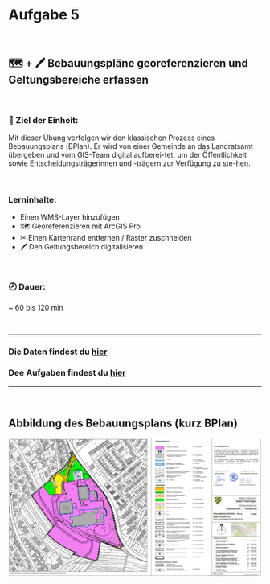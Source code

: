 # Aufgabe 5 

</br>

## 🗺 + 🖊 Bebauungspläne georeferenzieren und Geltungsbereiche erfassen

</br>

### 🎯 Ziel der Einheit:
Mit dieser Übung verfolgen wir den klassischen Prozess eines Bebauungsplans (BPlan). Er wird von einer Gemeinde an das Landratsamt übergeben und vom GIS-Team digital aufberei-tet, um der Öffentlichkeit sowie Entscheidungsträgerinnen und -trägern zur Verfügung zu ste-hen.

</br>

### Lerninhalte:
-	Einen WMS-Layer hinzufügen
-	🗺 Georeferenzieren mit ArcGIS Pro
-	✂ Einen Kartenrand entfernen / Raster zuschneiden
-	🖊 Den Geltungsbereich digitalisieren

</br>

### 🕗 Dauer:
~ 60 bis 120 min

</br>

---

### Die Daten findest du [hier]()

### Dee Aufgaben findest du [hier](https://github.com/GeowazM/GIS_fuer_Geomatiker/blob/main/aufgabe_5/ArcGIS-Pro_Bebauungsplaene_georeferenzieren_und_Geltungsbereiche_erfassen.pdf)

---

</br>

## Abbildung des Bebauungsplans (kurz BPlan)
![](bplan_plochingen_screenshot.PNG)


